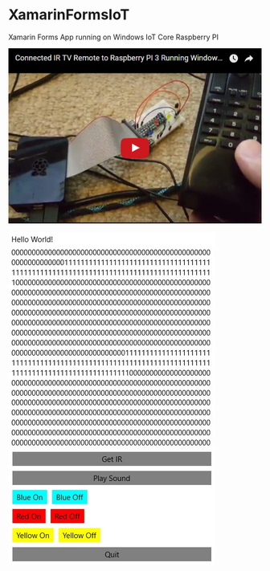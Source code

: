 # XamarinFormsIoT
Xamarin Forms App running on Windows IoT Core Raspberry PI

<a target="_blank" href="https://www.youtube.com/watch?v=C1p-VeQKUB8">![image_2](images/image_2.png)</a>


![image_1](images/image_1.png)
